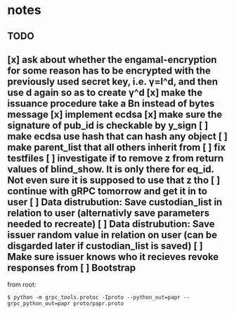 # notes

## TODO
[x] ask about whether the engamal-encryption for some reason has to be encrypted
with the previously used secret key, i.e. γ=l^d, and then use d again so as to create
γ^d
[x] make the issuance procedure take a Bn instead of bytes message
[x] implement ecdsa
[x] make sure the signature of pub_id is checkable by y_sign
[ ] make ecdsa use hash that can hash any object 
[ ] make parent_list that all others inherit from
[ ] fix testfiles
[ ] investigate if to remove z from return values of blind_show. 
    It is only there for eq_id. Not even sure it is supposed to use that z tho
[ ] continue with gRPC tomorrow and get it in to user
[ ] Data distrubution: Save custodian_list in relation to user (alternativly save parameters needed to recreate)
[ ] Data distrubution: Save issuer random value in relation on user (can be disgarded later if custodian_list is saved)
[ ] Make sure issuer knows who it recieves revoke responses from 
[ ] Bootstrap
---
from root:
```
$ python -m grpc_tools.protoc -Iproto --python_out=papr --grpc_python_out=papr proto/papr.proto
```
